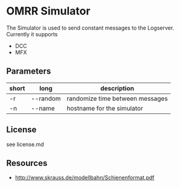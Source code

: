 # OMRR Simulator

The Simulator is used to send constant messages to the Logserver. Currently it supports 
* DCC
* MFX

## Parameters

| short | long     | description                     |
|-------|----------|---------------------------------|
| -r    | --random | randomize time between messages |
| -n    | --name   | hostname for the simulator      |

## License
see license.md

## Resources
* http://www.skrauss.de/modellbahn/Schienenformat.pdf